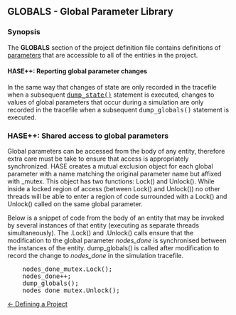## GLOBALS - Global Parameter Library

### Synopsis

The **GLOBALS** section of the project definition file contains definitions of [parameters](<https://github.com/HASE-Group/Documents/blob/main/parameters.md>) that are accessible to all of the entities in the project.


#### HASE++: Reporting global parameter changes

In the same way that changes of state are only recorded in the tracefile when a subsequent <a href="https://github.com/HASE-Group/Documents/blob/main/hasepp.md"><tt>dump_state()</tt></a> statement is executed, changes to values of global parameters that occur during a simulation are only recorded in the tracefile when a subsequent
<tt>dump\_globals()</tt> statement is executed.

### HASE++: Shared access to global parameters

Global parameters can be accessed from the body of any entity, therefore extra care must be take to ensure that access is appropriately synchronized. HASE creates a mutual exclusion object for each global parameter with a name matching the original parameter name but affixed with _mutex. This object has two functions: Lock() and Unlock(). While inside a locked region of access (between Lock() and Unlock()) no other threads will be able to enter a region of code surrounded with a Lock() and Unlock() called on the same global parameter.

Below is a snippet of code from the body of an entity that may be invoked by several instances of that entity (executing as separate threads simultaneously).  The .Lock() and .Unlock() calls ensure that the modification to the global parameter *nodes_done* is synchronised between the instances of the entity. dump\_globals() is called after modification to record the change to *nodes\_done* 
in the simulation tracefile.

<pre>
&nbsp;&nbsp;&nbsp;&nbsp;nodes_done_mutex.Lock();
&nbsp;&nbsp;&nbsp;&nbsp;nodes_done++;
&nbsp;&nbsp;&nbsp;&nbsp;dump_globals();
&nbsp;&nbsp;&nbsp;&nbsp;nodes_done_mutex.Unlock();
</pre>

[<- Defining a Project](<https://github.com/HASE-Group/Documents/blob/main/project.md>)
